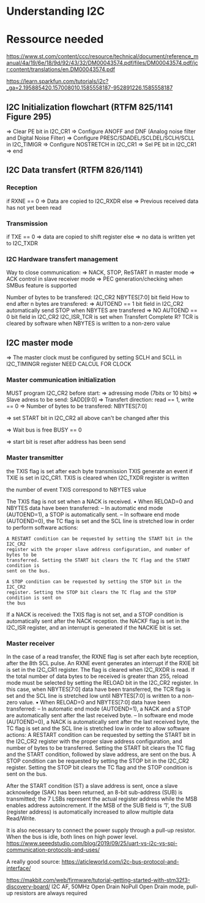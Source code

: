 # Understanding I2C
# Ressource needed
https://www.st.com/content/ccc/resource/technical/document/reference_manual/4a/19/6e/18/9d/92/43/32/DM00043574.pdf/files/DM00043574.pdf/jcr:content/translations/en.DM00043574.pdf

https://learn.sparkfun.com/tutorials/i2c?_ga=2.195885420.157008010.1585558187-952891226.1585558187

## I2C Initialization flowchart (RTFM 825/1141 Figure 295)
=> Clear PE bit in I2C_CR1
=> Configure ANOFF and DNF (Analog noise filter and Digital Noise Filter)
=> Configure PRESC/SDADEL/SCLDEL/SCLH/SCLL in I2C_TIMIGR
=> Configure NOSTRETCH in I2C_CR1
=> Sel PE bit in I2C_CR1
=> end


## I2C Data transfert (RTFM 826/1141)
### Reception
if RXNE == 0
	=> Data are copied to I2C_RXDR
else
	=> Previous received data has not yet been read

### Transmission
if TXE == 0
	=> data are copied to shift register
else
	=> no data is written yet to I2C_TXDR


### I2C Hardware transfert management
Way to close communication:
=> NACK, STOP, ReSTART in master mode
=> ACK control in slave receiver mode
=> PEC generation/checking when SMBus feature is supported

Number of bytes to be transfered: I2C_CR2 NBYTES[7:0] bit field
How to end after n bytes are transfered:
=> AUTOEND == 1 bit field in I2C_CR2
	automatically send STOP when NBYTES are transfered
=> NO AUTOEND == 0 bit field in I2C_CR2
	I2C_ISR_TCR is set when Transfert Complete R? TCR is cleared by software when NBYTES is written to a non-zero value

## I2C master mode
=> The master clock must be configured by setting SCLH and SCLL in I2C_TIMINGR register
NEED CALCUL FOR CLOCK

### Master communication initialization
MUST program I2C_CR2 before start:
=> adressing mode (7bits or 10 bits)
=> Slave adress to be send: SADD[9:0]
=> Transfert direction: read == 1, write == 0
=> Number of bytes to be transfered: NBYTES[7:0]

=> set START bit in I2C_CR2 all above can't be changed after this

=> Wait bus is free BUSY == 0

=> start bit is reset after address has been send

### Master transmitter
the TXIS flag is set after each byte transmission
TXIS generate an event if TXIE is set in I2C_CR1.
TXIS is cleared when I2C_TXDR register is written

the number of event TXIS correspond to NBYTES value

The TXIS flag is not set when a NACK is received.
• When RELOAD=0 and NBYTES data have been transferred:
	– In automatic end mode (AUTOEND=1), a STOP is automatically sent.
	– In software end mode (AUTOEND=0), the TC flag is set and the SCL line is
	stretched low in order to perform software actions:

	A RESTART condition can be requested by setting the START bit in the I2C_CR2
	register with the proper slave address configuration, and number of bytes to be
	transferred. Setting the START bit clears the TC flag and the START condition is
	sent on the bus.

	A STOP condition can be requested by setting the STOP bit in the I2C_CR2
	register. Setting the STOP bit clears the TC flag and the STOP condition is sent on
	the bus

If a NACK is received: the TXIS flag is not set, and a STOP condition is automatically
sent after the NACK reception. the NACKF flag is set in the I2C_ISR register, and an
interrupt is generated if the NACKIE bit is set.


### Master receiver
In the case of a read transfer, the RXNE flag is set after each byte reception, after the 8th
SCL pulse. An RXNE event generates an interrupt if the RXIE bit is set in the I2C_CR1
register. The flag is cleared when I2C_RXDR is read.
If the total number of data bytes to be received is greater than 255, reload mode must be
selected by setting the RELOAD bit in the I2C_CR2 register. In this case, when
NBYTES[7:0] data have been transferred, the TCR flag is set and the SCL line is stretched
low until NBYTES[7:0] is written to a non-zero value.
• When RELOAD=0 and NBYTES[7:0] data have been transferred:
– In automatic end mode (AUTOEND=1), a NACK and a STOP are automatically
sent after the last received byte.
– In software end mode (AUTOEND=0), a NACK is automatically sent after the last
received byte, the TC flag is set and the SCL line is stretched low in order to allow
software actions:
A RESTART condition can be requested by setting the START bit in the I2C_CR2
register with the proper slave address configuration, and number of bytes to be
transferred. Setting the START bit clears the TC flag and the START condition,
followed by slave address, are sent on the bus.
A STOP condition can be requested by setting the STOP bit in the I2C_CR2
register. Setting the STOP bit clears the TC flag and the STOP condition is sent on
the bus.


After the START condition (ST) a slave address is sent, once a
slave acknowledge (SAK) has been returned, an 8-bit sub-address (SUB) is transmitted; the
7 LSBs represent the actual register address while the MSB enables address autoincrement. If the MSB of the SUB field is ‘1’, the SUB (register address) is automatically
increased to allow multiple data Read/Write.

It is also necessary to connect the power supply through a pull-up resistor. When the bus is idle, both lines on high power level.
https://www.seeedstudio.com/blog/2019/09/25/uart-vs-i2c-vs-spi-communication-protocols-and-uses/

A really good source:
https://aticleworld.com/i2c-bus-protocol-and-interface/


https://makbit.com/web/firmware/tutorial-getting-started-with-stm32f3-discovery-board/
I2C 	AF, 50MHz 	Open Drain 	NoPull 	Open Drain mode, pull-up resistors are always required
